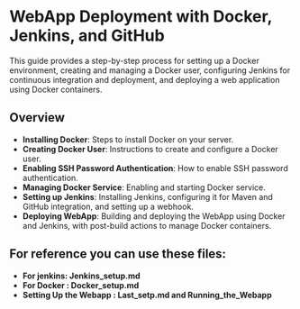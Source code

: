 # WebApp Deployment with Docker, Jenkins, and GitHub

This guide provides a step-by-step process for setting up a Docker environment, creating and managing a Docker user, configuring Jenkins for continuous integration and deployment, and deploying a web application using Docker containers.

## Overview

- **Installing Docker**: Steps to install Docker on your server.
- **Creating Docker User**: Instructions to create and configure a Docker user.
- **Enabling SSH Password Authentication**: How to enable SSH password authentication.
- **Managing Docker Service**: Enabling and starting Docker service.
- **Setting up Jenkins**: Installing Jenkins, configuring it for Maven and GitHub integration, and setting up a webhook.
- **Deploying WebApp**: Building and deploying the WebApp using Docker and Jenkins, with post-build actions to manage Docker containers.

## For reference you can use these files:
- **For jenkins: Jenkins_setup.md**
- **For Docker : Docker_setup.md**
- **Setting Up the Webapp : Last_setp.md and Running_the_Webapp**
